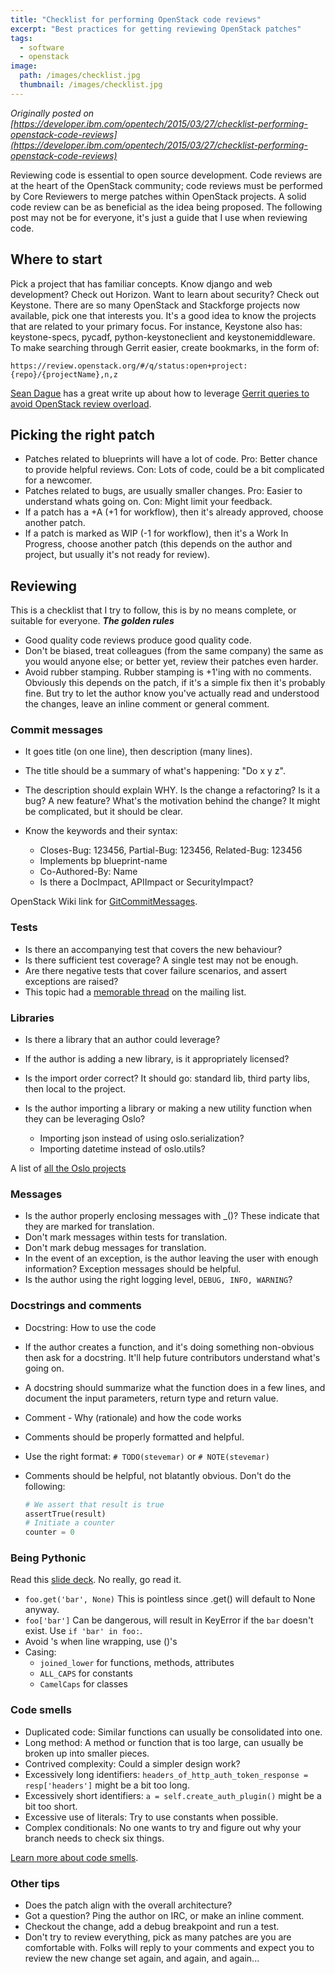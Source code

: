 ```yaml
---
title: "Checklist for performing OpenStack code reviews"
excerpt: "Best practices for getting reviewing OpenStack patches"
tags:
  - software
  - openstack
image:
  path: /images/checklist.jpg
  thumbnail: /images/checklist.jpg
---
```


_Originally posted on [https://developer.ibm.com/opentech/2015/03/27/checklist-performing-openstack-code-reviews](https://developer.ibm.com/opentech/2015/03/27/checklist-performing-openstack-code-reviews)_

Reviewing code is essential to open source development. Code reviews are at the heart of the OpenStack community; code reviews must be performed by Core Reviewers to merge patches within OpenStack projects. A solid code review can be as beneficial as the idea being proposed. The following post may not be for everyone, it's just a guide that I use when reviewing code.

## Where to start

Pick a project that has familiar concepts. Know django and web development? Check out Horizon. Want to learn about security? Check out Keystone. There are so many OpenStack and Stackforge projects now available, pick one that interests you. It's a good idea to know the projects that are related to your primary focus. For instance, Keystone also has: keystone-specs, pycadf, python-keystoneclient and keystonemiddleware. To make searching through Gerrit easier, create bookmarks, in the form of:

```
https://review.openstack.org/#/q/status:open+project:{repo}/{projectName},n,z
```

[Sean Dague](https://twitter.com/sdague) has a great write up about how to leverage [Gerrit queries to avoid OpenStack review overload](https://dague.net/2013/09/27/gerrit-queries-to-avoid-openstack-review-overload/).

## Picking the right patch

* Patches related to blueprints will have a lot of code. Pro: Better chance to provide helpful reviews. Con: Lots of code, could be a bit complicated for a newcomer.
* Patches related to bugs, are usually smaller changes. Pro: Easier to understand whats going on. Con: Might limit your feedback.
* If a patch has a +A (+1 for workflow), then it's already approved, choose another patch.
* If a patch is marked as WIP (-1 for workflow), then it's a Work In Progress, choose another patch (this depends on the author and project, but usually it's not ready for review).

## Reviewing

This is a checklist that I try to follow, this is by no means complete, or suitable for everyone. _**The golden rules**_

* Good quality code reviews produce good quality code.
* Don't be biased, treat colleagues (from the same company) the same as you would anyone else; or better yet, review their patches even harder.
* Avoid rubber stamping. Rubber stamping is +1'ing with no comments. Obviously this depends on the patch, if it's a simple fix then it's probably fine. But try to let the author know you've actually read and understood the changes, leave an inline comment or general comment.

### Commit messages

* It goes title (on one line), then description (many lines).
* The title should be a summary of what's happening: "Do x y z".
* The description should explain WHY. Is the change a refactoring? Is it a bug? A new feature? What's the motivation behind the change? It might be complicated, but it should be clear.
* Know the keywords and their syntax:

  * Closes-Bug: 123456, Partial-Bug: 123456, Related-Bug: 123456
  * Implements bp blueprint-name
  * Co-Authored-By: Name <e-mail>
  * Is there a DocImpact, APIImpact or SecurityImpact?

OpenStack Wiki link for [GitCommitMessages](https://wiki.openstack.org/wiki/GitCommitMessages).

### Tests

* Is there an accompanying test that covers the new behaviour?
* Is there sufficient test coverage? A single test may not be enough.
* Are there negative tests that cover failure scenarios, and assert exceptions are raised?
* This topic had a [memorable thread](http://lists.openstack.org/pipermail/openstack-dev/2013-October/017958.html) on the mailing list.

### Libraries

* Is there a library that an author could leverage?
* If the author is adding a new library, is it appropriately licensed?
* Is the import order correct? It should go: standard lib, third party libs, then local to the project.
* Is the author importing a library or making a new utility function when they can be leveraging Oslo?

  * Importing json instead of using oslo.serialization?
  * Importing datetime instead of oslo.utils?

A list of [all the Oslo projects](https://wiki.openstack.org/wiki/Oslo)

### Messages

* Is the author properly enclosing messages with _()? These indicate that they are marked for translation.
* Don't mark messages within tests for translation.
* Don't mark debug messages for translation.
* In the event of an exception, is the author leaving the user with enough information? Exception messages should be helpful.
* Is the author using the right logging level, `DEBUG, INFO, WARNING`?

### Docstrings and comments

* Docstring: How to use the code
* If the author creates a function, and it's doing something non-obvious then ask for a docstring. It'll help future contributors understand what's going on.
* A docstring should summarize what the function does in a few lines, and document the input parameters, return type and return value.
* Comment - Why (rationale) and how the code works
* Comments should be properly formatted and helpful.
* Use the right format: `# TODO(stevemar)` or `# NOTE(stevemar)`
* Comments should be helpful, not blatantly obvious. Don't do the following:

  ```python
  # We assert that result is true
  assertTrue(result)
  # Initiate a counter
  counter = 0
  ```

### Being Pythonic

Read this [slide deck](http://chrisarndt.de/talks/rupy/2008/output/slides.html). No really, go read it.

* `foo.get('bar', None)` This is pointless since .get() will default to None anyway.
* `foo['bar']` Can be dangerous, will result in KeyError if the `bar` doesn't exist. Use `if 'bar' in foo:`.
* Avoid \'s when line wrapping, use ()'s
* Casing:
  * `joined_lower` for functions, methods, attributes
  * `ALL_CAPS` for constants
  * `CamelCaps` for classes

### Code smells

* Duplicated code: Similar functions can usually be consolidated into one.
* Long method: A method or function that is too large, can usually be broken up into smaller pieces.
* Contrived complexity: Could a simpler design work?
* Excessively long identifiers: `headers_of_http_auth_token_response = resp['headers']` might be a bit too long.
* Excessively short identifiers: `a = self.create_auth_plugin()` might be a bit too short.
* Excessive use of literals: Try to use constants when possible.
* Complex conditionals: No one wants to try and figure out why your branch needs to check six things.

[Learn more about code smells](http://en.wikipedia.org/wiki/Code_smell#Common_code_smells).

### Other tips

* Does the patch align with the overall architecture?
* Got a question? Ping the author on IRC, or make an inline comment.
* Checkout the change, add a debug breakpoint and run a test.
* Don't try to review everything, pick as many patches are you are comfortable with. Folks will reply to your comments and expect you to review the new change set again, and again, and again...
